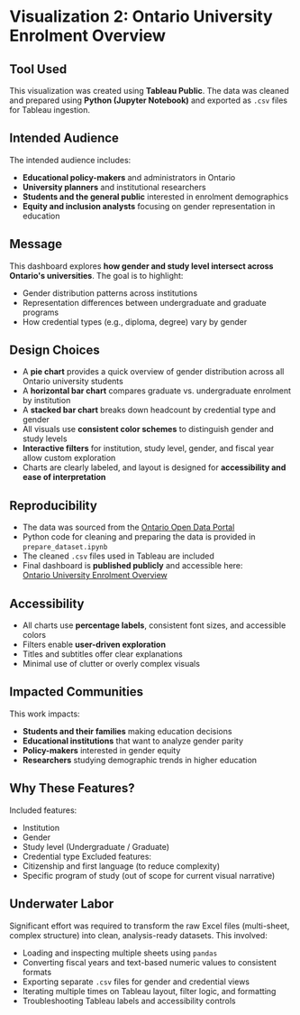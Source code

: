 # Visualization 2: Ontario University Enrolment Overview 

## Tool Used
This visualization was created using **Tableau Public**. The data was cleaned and prepared using **Python (Jupyter Notebook)** and exported as `.csv` files for Tableau ingestion.

## Intended Audience
The intended audience includes:
- **Educational policy-makers** and administrators in Ontario
- **University planners** and institutional researchers
- **Students and the general public** interested in enrolment demographics
- **Equity and inclusion analysts** focusing on gender representation in education

## Message
This dashboard explores **how gender and study level intersect across Ontario's universities**. The goal is to highlight:
- Gender distribution patterns across institutions
- Representation differences between undergraduate and graduate programs
- How credential types (e.g., diploma, degree) vary by gender

## Design Choices
- A **pie chart** provides a quick overview of gender distribution across all Ontario university students
- A **horizontal bar chart** compares graduate vs. undergraduate enrolment by institution
- A **stacked bar chart** breaks down headcount by credential type and gender
- All visuals use **consistent color schemes** to distinguish gender and study levels
- **Interactive filters** for institution, study level, gender, and fiscal year allow custom exploration
- Charts are clearly labeled, and layout is designed for **accessibility and ease of interpretation**

## Reproducibility
- The data was sourced from the [Ontario Open Data Portal](https://data.ontario.ca/dataset/university-enrolment)
- Python code for cleaning and preparing the data is provided in `prepare_dataset.ipynb`
- The cleaned `.csv` files used in Tableau are included
- Final dashboard is **published publicly** and accessible here:  
  [Ontario University Enrolment Overview](https://public.tableau.com/app/profile/iryna.verbova/viz/OntarioUniversityEnrolmentOverview/OntarioUniversityEnrolmentOverview)

## Accessibility
- All charts use **percentage labels**, consistent font sizes, and accessible colors
- Filters enable **user-driven exploration**
- Titles and subtitles offer clear explanations
- Minimal use of clutter or overly complex visuals

## Impacted Communities
This work impacts:
- **Students and their families** making education decisions
- **Educational institutions** that want to analyze gender parity
- **Policy-makers** interested in gender equity
- **Researchers** studying demographic trends in higher education

## Why These Features?
Included features:
- Institution
- Gender
- Study level (Undergraduate / Graduate)
- Credential type
Excluded features:
- Citizenship and first language (to reduce complexity)
- Specific program of study (out of scope for current visual narrative)

## Underwater Labor
Significant effort was required to transform the raw Excel files (multi-sheet, complex structure) into clean, analysis-ready datasets. This involved:
- Loading and inspecting multiple sheets using `pandas`
- Converting fiscal years and text-based numeric values to consistent formats
- Exporting separate `.csv` files for gender and credential views
- Iterating multiple times on Tableau layout, filter logic, and formatting
- Troubleshooting Tableau labels and accessibility controls